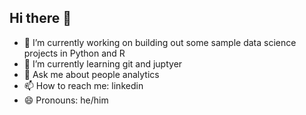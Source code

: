 ## Hi there 👋

- 🔭 I’m currently working on building out some sample data science projects in Python and R
- 🌱 I’m currently learning git and juptyer
- 💬 Ask me about people analytics
- 📫 How to reach me: linkedin
- 😄 Pronouns: he/him
